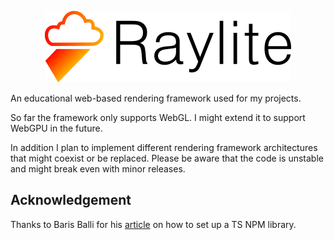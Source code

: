 <p align="center"> <img src="https://raw.githubusercontent.com/adrianderstroff/raylite/main/logo.png"/></p>

An educational web-based rendering framework used for my projects.

So far the framework only supports WebGL. I might extend it to support WebGPU in the future. 

In addition I plan to implement different rendering framework architectures that might coexist or be replaced. 
Please be aware that the code is unstable and might break even with minor releases.

## Acknowledgement
Thanks to Baris Balli for his [article](https://javascript.plainenglish.io/how-to-create-a-typescript-npm-library-for-dummies-6633f2506a17) on how to set up a TS NPM library. 